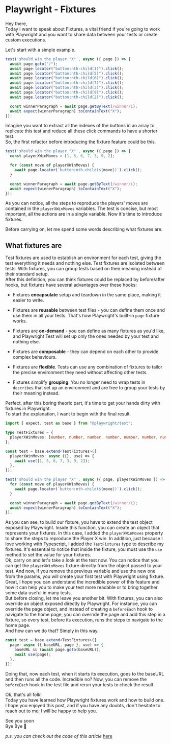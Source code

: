 # Playwright - Fixtures

Hey there,  
Today I want to speak about Fixtures, a vital friend if you're going to work with Playwright and you want to share data between your tests or create custom executions.

Let's start with a simple example.

```typescript
test('should win the player "X"', async ({ page }) => {
  await page.goto("/");
  await page.locator("button:nth-child(1)").click();
  await page.locator("button:nth-child(5)").click();
  await page.locator("button:nth-child(6)").click();
  await page.locator("button:nth-child(7)").click();
  await page.locator("button:nth-child(3)").click();
  await page.locator("button:nth-child(9)").click();
  await page.locator("button:nth-child(2)").click();

  const winnerParagraph = await page.getByText(/winner/i);
  await expect(winnerParagraph).toContainText("X");
});
```

Imagine you want to extract all the indexes of the buttons in an array to replicate this test and reduce all these click commands to have a shorter test.  
So, the first refactor before introducing the fixture feature could be this.

```typescript
test('should win the player "X"', async ({ page }) => {
  const playerXWinMoves = [1, 5, 6, 7, 3, 9, 2];

  for (const move of playerXWinMoves) {
    await page.locator(`button:nth-child(${move})`).click();
  }

  const winnerParagraph = await page.getByText(/winner/i);
  await expect(winnerParagraph).toContainText("X");
});
```

As you can notice, all the steps to reproduce the players' moves are contained in the `playerXWinMoves` variables. The test is concise, but most important, all the actions are in a single variable. Now it's time to introduce fixtures.

Before carrying on, let me spend some words describing what fixtures are.

## What fixtures are

Test fixtures are used to establish an environment for each test, giving the test everything it needs and nothing else. Test fixtures are isolated between tests. With fixtures, you can group tests based on their meaning instead of their standard setup.  
After this definition, you can think fixtures could be replaced by before/after hooks, but fixtures have several advantages over these hooks:

* Fixtures **encapsulate** setup and teardown in the same place, making it easier to write.
    
* Fixtures are **reusable** between test files - you can define them once and use them in all your tests. That's how Playwright's built-in `page` fixture works.
    
* Fixtures are **on-demand** - you can define as many fixtures as you'd like, and Playwright Test will set up only the ones needed by your test and nothing else.
    
* Fixtures are **composable** - they can depend on each other to provide complex behaviours.
    
* Fixtures are **flexible**. Tests can use any combination of fixtures to tailor the precise environment they need without affecting other tests.
    
* Fixtures simplify **grouping**. You no longer need to wrap tests in `describe`s that set up an environment and are free to group your tests by their meaning instead.
    

Perfect, after this boring theoric part, it's time to get your hands dirty with fixtures in Playwright.  
To start the explanation, I want to begin with the final result.

```typescript
import { expect, test as base } from "@playwright/test";

type TestFixtures = {
  playerXWinMoves: [number, number, number, number, number, number, number];
};

const test = base.extend<TestFixtures>({
  playerXWinMoves: async ({}, use) => {
    await use([1, 5, 6, 7, 3, 9, 2]);
  },
});

test('should win the player "X"', async ({ page, playerXWinMoves }) => {
  for (const move of playerXWinMoves) {
    await page.locator(`button:nth-child(${move})`).click();
  }

  const winnerParagraph = await page.getByText(/winner/i);
  await expect(winnerParagraph).toContainText("X");
});
```

As you can see, to build our fixture, you have to extend the test object exposed by Playwright. Inside this function, you can create an object that represents your fixtures. In this case, I added the `playerXWinMoves` property to share the steps to reproduce the Player X win. In addition, just because I love working with Typescript, I added the `TestFixtures` type to describe my fixtures. It's essential to notice that inside the fixture, you must use the `use` method to set the value for your fixtures.  
Ok, carry on and let's take a look at the test now. You can notice that you can get the `playerXWinMoves` fixture directly from the object passed to your test. And now, if you remove the previous variable and use the new one from the params, you will create your first test with Playwright using fixture.  
Great, I hope you can understand the incredible power of this feature and how it can help you to make your test more readable or to bring together some data useful in many tests.  
But before closing, let me leave you another bit. With fixtures, you can also override an object exposed directly by Playwright. For instance, you can override the page object, and instead of creating a `beforeEach` hook to navigate to the home page, you can override the page and add this step in a fixture, so every test, before its execution, runs the steps to navigate to the home page.  
And how can we do that? Simply in this way.

```typescript
const test = base.extend<TestFixtures>({
  page: async ({ baseURL, page }, use) => {
    baseURL && (await page.goto(baseURL));
    await use(page);
  },
});
```

Doing that, now each test, when it starts its execution, goes to the baseURL and then runs all the code. Incredible no? Now, you can remove the `beforeEach` hook in the test file and rerun your tests to check the result.

Ok, that's all folk!  
Today you have learned how Playwright fixtures work and how to build one.  
I hope you enjoyed this post, and if you have any doubts, don't hesitate to reach out to me; I will be happy to help you.

See you soon  
Bye Bye 👋

*p.s. you can check out the code of this article* [here](https://github.com/Puppo/playwright-series/tree/05-fixture)